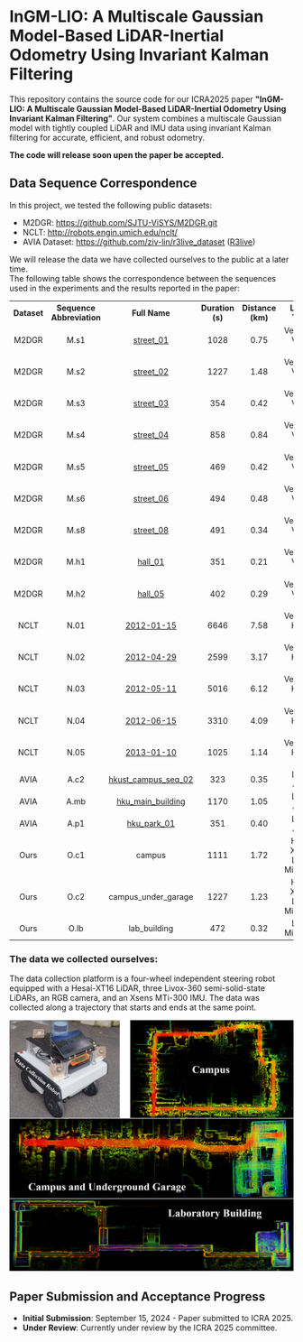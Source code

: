 # InGM-LIO: A Multiscale Gaussian Model-Based LiDAR-Inertial Odometry Using Invariant Kalman Filtering

This repository contains the source code for our ICRA2025 paper **"InGM-LIO: A Multiscale Gaussian Model-Based LiDAR-Inertial Odometry Using Invariant Kalman Filtering"**. Our system combines a multiscale Gaussian model with tightly coupled LiDAR and IMU data using invariant Kalman filtering for accurate, efficient, and robust odometry.


**The code will release soon upen the paper be accepted.**



## Data Sequence Correspondence
In this project, we tested the following public datasets:
* M2DGR: https://github.com/SJTU-ViSYS/M2DGR.git
* NCLT: http://robots.engin.umich.edu/nclt/
* AVIA Dataset: https://github.com/ziv-lin/r3live_dataset   ([R3live](https://github.com/hku-mars/r3live.git))  

We will release the data we have collected ourselves to the public at a later time.  
The following table shows the correspondence between the sequences used in the experiments and the results reported in the paper:

<table>
  <tr>
    <th style="text-align:center">Dataset</th>
    <th style="text-align:center">Sequence Abbreviation</th>
    <th style="text-align:center">Full Name</th>
    <th style="text-align:center">Duration (s)</th>
    <th style="text-align:center">Distance (km)</th>
    <th style="text-align:center">LiDAR Type</th>
  </tr>
  <tr>
    <td style="text-align:center">M2DGR</td>
    <td style="text-align:center">M.s1</td>
    <td style="text-align:center"><a href="https://sjtueducn-my.sharepoint.com/:u:/g/personal/594666_sjtu_edu_cn/EavjoipiTMRIjUvmodSGGsoB8rg0_pOkp6pqDScr8h4zvQ?e=OjtWkL" target="_blank">street_01</td>
    <td style="text-align:center">1028</td>
    <td style="text-align:center">0.75</td>
    <td style="text-align:center">Velodyne VLP-32C</td>
  </tr>
  <tr>
    <td style="text-align:center">M2DGR</td>
    <td style="text-align:center">M.s2</td>
    <td style="text-align:center"><a href="https://sjtueducn-my.sharepoint.com/:u:/g/personal/594666_sjtu_edu_cn/EQj5QBBHONpFj-hlvXOQBr0BM0NP9nhNuw-X9UtwOMMuNw?e=ZrxudN" target="_blank">street_02</td>
    <td style="text-align:center">1227</td>
    <td style="text-align:center">1.48</td>
    <td style="text-align:center">Velodyne VLP-32C</td>
  </tr>
  <tr>
    <td style="text-align:center">M2DGR</td>
    <td style="text-align:center">M.s3</td>
    <td style="text-align:center"><a href="https://sjtueducn-my.sharepoint.com/:u:/g/personal/594666_sjtu_edu_cn/EQU95R6TOAZIkaoFuHJLU-kB9qJEIDeEsECB3Gjc9Nmx8A?e=J1AKwY" target="_blank">street_03</td>
    <td style="text-align:center">354</td>
    <td style="text-align:center">0.42</td>
    <td style="text-align:center">Velodyne VLP-32C</td>
  </tr>
  <tr>
    <td style="text-align:center">M2DGR</td>
    <td style="text-align:center">M.s4</td>
    <td style="text-align:center"><a href="https://sjtueducn-my.sharepoint.com/:u:/g/personal/594666_sjtu_edu_cn/Ea72BxSXFYhDrp_FGNlJ2ukBx3CQSlv0Wah5nFUJtIntrw?e=4rwi7H" target="_blank">street_04</td>
    <td style="text-align:center">858</td>
    <td style="text-align:center">0.84</td>
    <td style="text-align:center">Velodyne VLP-32C</td>
  </tr>
  <tr>
    <td style="text-align:center">M2DGR</td>
    <td style="text-align:center">M.s5</td>
    <td style="text-align:center"><a href="https://sjtueducn-my.sharepoint.com/:u:/g/personal/594666_sjtu_edu_cn/EUClV6vL2zhAicOwwO1WiroBK-fPzTu8K8NtMfgdMAxIqw?e=r50mNo" target="_blank">street_05</td>
    <td style="text-align:center">469</td>
    <td style="text-align:center">0.42</td>
    <td style="text-align:center">Velodyne VLP-32C</td>
  </tr>
  <tr>
    <td style="text-align:center">M2DGR</td>
    <td style="text-align:center">M.s6</td>
    <td style="text-align:center"><a href="https://sjtueducn-my.sharepoint.com/:u:/g/personal/594666_sjtu_edu_cn/EZ4HAXvNQXRCgRKSLpE3yX0BsM24PkXwAd-NopVc7ueNzA?e=oUw91h" target="_blank">street_06</td>
    <td style="text-align:center">494</td>
    <td style="text-align:center">0.48</td>
    <td style="text-align:center">Velodyne VLP-32C</td>
  </tr>
  <tr>
    <td style="text-align:center">M2DGR</td>
    <td style="text-align:center">M.s8</td>
    <td style="text-align:center"><a href="https://sjtueducn-my.sharepoint.com/:u:/g/personal/594666_sjtu_edu_cn/EdgojePkM2ZNszS6JM80D90B-2q68wWQ1vZijzeaH-IQrw?e=iwVIiX" target="_blank">street_08</td>
    <td style="text-align:center">491</td>
    <td style="text-align:center">0.34</td>
    <td style="text-align:center">Velodyne VLP-32C</td>
  </tr>
  <tr>
    <td style="text-align:center">M2DGR</td>
    <td style="text-align:center">M.h1</td>
    <td style="text-align:center"><a href="https://sjtueducn-my.sharepoint.com/:u:/g/personal/594666_sjtu_edu_cn/EWQ2bcxWRgZLtK_eSIgnNmoB_ozAyXeEU_MmlVqPZeiB7Q?e=BKghlK" target="_blank">hall_01</td>
    <td style="text-align:center">351</td>
    <td style="text-align:center">0.21</td>
    <td style="text-align:center">Velodyne VLP-32C</td>
  </tr>
  <tr>
    <td style="text-align:center">M2DGR</td>
    <td style="text-align:center">M.h2</td>
    <td style="text-align:center"><a href="https://sjtueducn-my.sharepoint.com/:u:/g/personal/594666_sjtu_edu_cn/EQRFrzmO2BxFmeAZV_ifTpsBJjdIM7XjQAnmnuDdhE9-Vg?e=WDZwUt" target="_blank">hall_05</td>
    <td style="text-align:center">402</td>
    <td style="text-align:center">0.29</td>
    <td style="text-align:center">Velodyne VLP-32C</td>
  </tr>
  <tr>
    <td style="text-align:center">NCLT</td>
    <td style="text-align:center">N.01</td>
    <td style="text-align:center"><a href="http://robots.engin.umich.edu/nclt/#:~:text=%5Btop%5D-,Data,-Session" target="_blank">2012-01-15</td>
    <td style="text-align:center">6646</td>
    <td style="text-align:center">7.58</td>
    <td style="text-align:center">Velodyne HDL-32E</td>
  </tr>
  <tr>
    <td style="text-align:center">NCLT</td>
    <td style="text-align:center">N.02</td>
    <td style="text-align:center"><a href="http://robots.engin.umich.edu/nclt/#:~:text=%5Btop%5D-,Data,-Session" target="_blank">2012-04-29</td>
    <td style="text-align:center">2599</td>
    <td style="text-align:center">3.17</td>
    <td style="text-align:center">Velodyne HDL-32E</td>
  </tr>
  <tr>
    <td style="text-align:center">NCLT</td>
    <td style="text-align:center">N.03</td>
    <td style="text-align:center"><a href="http://robots.engin.umich.edu/nclt/#:~:text=%5Btop%5D-,Data,-Session" target="_blank">2012-05-11</td>
    <td style="text-align:center">5016</td>
    <td style="text-align:center">6.12</td>
    <td style="text-align:center">Velodyne HDL-32E</td>
  </tr>
  <tr>
    <td style="text-align:center">NCLT</td>
    <td style="text-align:center">N.04</td>
    <td style="text-align:center"><a href="http://robots.engin.umich.edu/nclt/#:~:text=%5Btop%5D-,Data,-Session" target="_blank">2012-06-15</td>
    <td style="text-align:center">3310</td>
    <td style="text-align:center">4.09</td>
    <td style="text-align:center">Velodyne HDL-32E</td>
  </tr>
  <tr>
    <td style="text-align:center">NCLT</td>
    <td style="text-align:center">N.05</td>
    <td style="text-align:center"><a href="http://robots.engin.umich.edu/nclt/#:~:text=%5Btop%5D-,Data,-Session" target="_blank">2013-01-10</td>
    <td style="text-align:center">1025</td>
    <td style="text-align:center">1.14</td>
    <td style="text-align:center">Velodyne HDL-32E</td>
  </tr>
  <tr>
    <td style="text-align:center">AVIA</td>
    <td style="text-align:center">A.c2</td>
    <td style="text-align:center"><a href="https://1drv.ms/f/c/3e715b7aa136191a/EqpK7QnN4OpCqHmL2ykpZ50Bjz3pyJ0kwyvwpBBLtzR4bQ?e=TqPN8E" target="_blank">hkust_campus_seq_02</td>
    <td style="text-align:center">323</td>
    <td style="text-align:center">0.35</td>
    <td style="text-align:center">Livox AVIA</td>
  </tr>
  <tr>
    <td style="text-align:center">AVIA</td>
    <td style="text-align:center">A.mb</td>
    <td style="text-align:center"><a href="https://1drv.ms/f/c/3e715b7aa136191a/EqpK7QnN4OpCqHmL2ykpZ50Bjz3pyJ0kwyvwpBBLtzR4bQ?e=TqPN8E" target="_blank">hku_main_building</td>
    <td style="text-align:center">1170</td>
    <td style="text-align:center">1.05</td>
    <td style="text-align:center">Livox AVIA</td>
  </tr>
  <tr>
    <td style="text-align:center">AVIA</td>
    <td style="text-align:center">A.p1</td>
    <td style="text-align:center"><a href="https://1drv.ms/f/c/3e715b7aa136191a/EqpK7QnN4OpCqHmL2ykpZ50Bjz3pyJ0kwyvwpBBLtzR4bQ?e=TqPN8E" target="_blank">hku_park_01</td>
    <td style="text-align:center">351</td>
    <td style="text-align:center">0.40</td>
    <td style="text-align:center">Livox AVIA</td>
  </tr>
  <tr>
    <td style="text-align:center">Ours</td>
    <td style="text-align:center">O.c1</td>
    <td style="text-align:center">campus</td>
    <td style="text-align:center">1111</td>
    <td style="text-align:center">1.72</td>
    <td style="text-align:center">Hesai XT16, Livox Mid-360</td>
  </tr>
  <tr>
    <td style="text-align:center">Ours</td>
    <td style="text-align:center">O.c2</td>
    <td style="text-align:center">campus_under_garage</td>
    <td style="text-align:center">1227</td>
    <td style="text-align:center">1.23</td>
    <td style="text-align:center">Hesai XT16, Livox Mid-360</td>
  </tr>
  <tr>
    <td style="text-align:center">Ours</td>
    <td style="text-align:center">O.lb</td>
    <td style="text-align:center">lab_building</td>
    <td style="text-align:center">472</td>
    <td style="text-align:center">0.32</td>
    <td style="text-align:center">Livox Mid-360</td>
  </tr>
</table>

### The data we collected ourselves:
The data collection platform is a four-wheel independent steering robot equipped with a Hesai-XT16 LiDAR, three Livox-360 semi-solid-state LiDARs, an RGB camera, and an Xsens MTi-300 IMU. The data was collected along a trajectory that starts and ends at the same point.

![Dataset](./pics/dataset.png)



## Paper Submission and Acceptance Progress

- **Initial Submission**: September 15, 2024 - Paper submitted to ICRA 2025. 
- **Under Review**: Currently under review by the ICRA 2025 committee. 













